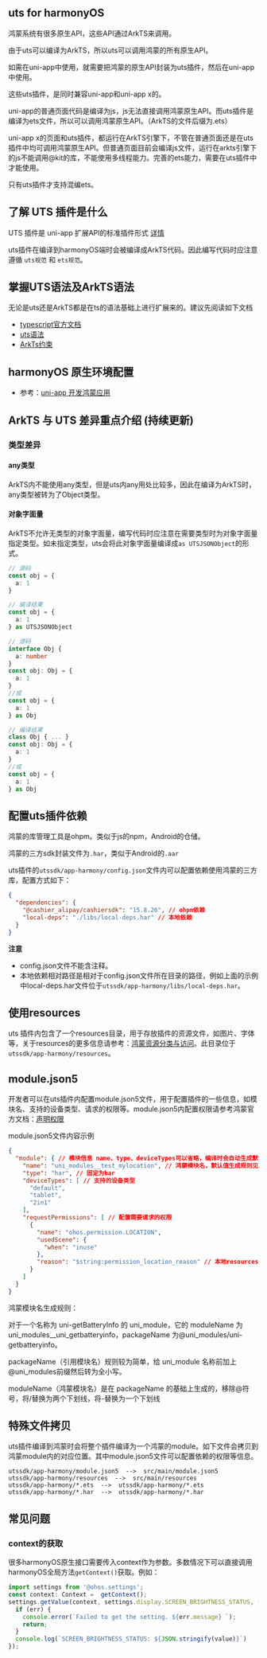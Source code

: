 ## uts for harmonyOS

鸿蒙系统有很多原生API，这些API通过ArkTS来调用。

由于uts可以编译为ArkTS，所以uts可以调用鸿蒙的所有原生API。

如需在uni-app中使用，就需要把鸿蒙的原生API封装为uts插件，然后在uni-app中使用。

这些uts插件，是同时兼容uni-app和uni-app x的。

uni-app的普通页面代码是编译为js，js无法直接调用鸿蒙原生API。而uts插件是编译为ets文件，所以可以调用鸿蒙原生API。（ArkTS的文件后缀为.ets）

uni-app x的页面和uts插件，都运行在ArkTS引擎下，不管在普通页面还是在uts插件中均可调用鸿蒙原生API。但普通页面目前会编译js文件，运行在arkts引擎下的js不能调用@kit的库，不能使用多线程能力。完善的ets能力，需要在uts插件中才能使用。

只有uts插件才支持混编ets。

## 了解 UTS 插件是什么

UTS 插件是 uni-app 扩展API的标准插件形式 [详情](./uts-plugin.md)

uts插件在编译到harmonyOS端时会被编译成ArkTS代码。因此编写代码时应注意遵循 `uts规范` 和 `ets规范`。

## 掌握UTS语法及ArkTS语法

无论是uts还是ArkTS都是在ts的语法基础上进行扩展来的。建议先阅读如下文档

- [typescript官方文档](https://www.typescriptlang.org/zh/docs/)
- [uts语法](https://doc.dcloud.net.cn/uni-app-x/uts/)
- [ArkTs约束](https://developer.huawei.com/consumer/cn/doc/harmonyos-guides/typescript-to-arkts-migration-guide-0000001820879565?ha_source=Dcloud&ha_sourceId=89000448)

## harmonyOS 原生环境配置

- 参考：[uni-app 开发鸿蒙应用](https://uniapp.dcloud.net.cn/tutorial/harmony/dev.html)

## ArkTS 与 UTS 差异重点介绍 (持续更新)

### 类型差异

#### any类型

ArkTS内不能使用any类型，但是uts内any用处比较多，因此在编译为ArkTS时，any类型被转为了Object类型。

#### 对象字面量

ArkTS不允许无类型的对象字面量，编写代码时应注意在需要类型时为对象字面量指定类型。如未指定类型，uts会将此对象字面量编译成`as UTSJSONObject`的形式。

```ts
// 源码
const obj = {
  a: 1
}

// 编译结果
const obj = {
  a: 1
} as UTSJSONObject
```

```ts
// 源码
interface Obj {
  a: number
}
const obj: Obj = {
  a: 1
}
//或
const obj = {
  a: 1
} as Obj

// 编译结果
class Obj { ... }
const obj: Obj = {
  a: 1
}
//或
const obj = {
  a: 1
} as Obj
```

## 配置uts插件依赖

鸿蒙的库管理工具是ohpm。类似于js的npm，Android的仓储。

鸿蒙的三方sdk封装文件为`.har`，类似于Android的`.aar`

uts插件的`utssdk/app-harmony/config.json`文件内可以配置依赖使用鸿蒙的三方库，配置方式如下：

```json
{
  "dependencies": {
    "@cashier_alipay/cashiersdk": "15.8.26", // ohpm依赖
    "local-deps": "./libs/local-deps.har" // 本地依赖
  }
}
```

**注意**

- config.json文件不能含注释。
- 本地依赖相对路径是相对于config.json文件所在目录的路径，例如上面的示例中local-deps.har文件位于`utssdk/app-harmony/libs/local-deps.har`。

## 使用resources

uts 插件内包含了一个resources目录，用于存放插件的资源文件，如图片、字体等，关于resources的更多信息请参考：[鸿蒙资源分类与访问](https://developer.huawei.com/consumer/cn/doc/harmonyos-guides-V5/resource-categories-and-access-V5?ha_source=Dcloud&ha_sourceId=89000448)。此目录位于`utssdk/app-harmony/resources`。

## module.json5

开发者可以在uts插件内配置module.json5文件，用于配置插件的一些信息，如模块名、支持的设备类型、请求的权限等。module.json5内配置权限请参考鸿蒙官方文档：[声明权限](https://developer.huawei.com/consumer/cn/doc/harmonyos-guides-V5/declare-permissions-V5?ha_source=Dcloud&ha_sourceId=89000448)

module.json5文件内容示例

```json
{
  "module": { // 模块信息 name、type、deviceTypes可以省略，编译时会自动生成默认值
    "name": "uni_modules__test_mylocation", // 鸿蒙模块名，默认值生成规则见下文
    "type": "har", // 固定为har
    "deviceTypes": [ // 支持的设备类型
      "default",
      "tablet",
      "2in1"
    ],
    "requestPermissions": [ // 配置需要请求的权限
      {
        "name": "ohos.permission.LOCATION",
        "usedScene": {
          "when": "inuse"
        },
        "reason": "$string:permission_location_reason" // 本地resources内的字符串
      }
    ]
  }
}
```

鸿蒙模块名生成规则：

对于一个名称为 uni-getBatteryInfo 的 uni_module，它的 moduleName 为uni_modules__uni_getbatteryinfo，packageName 为@uni_modules/uni-getbatteryinfo。

packageName（引用模块名）规则较为简单，给 uni_module 名称前加上@uni_modules前缀然后转为全小写。

moduleName（鸿蒙模块名）是在 packageName 的基础上生成的，移除@符号，将/替换为两个下划线，将-替换为一个下划线

## 特殊文件拷贝

uts插件编译到鸿蒙时会将整个插件编译为一个鸿蒙的module。如下文件会拷贝到鸿蒙module内的对应位置。其中module.json5文件可以配置依赖的权限等信息。

```text
utssdk/app-harmony/module.json5  -->  src/main/module.json5
utssdk/app-harmony/resources  -->  src/main/resources
utssdk/app-harmony/*.ets  -->  utssdk/app-harmony/*.ets
utssdk/app-harmony/*.har  -->  utssdk/app-harmony/*.har
```

## 常见问题

### context的获取

很多harmonyOS原生接口需要传入context作为参数。多数情况下可以直接调用harmonyOS全局方法`getContext()`获取。例如：

```ts
import settings from '@ohos.settings';
const context: Context =  getContext();
settings.getValue(context, settings.display.SCREEN_BRIGHTNESS_STATUS, (err, value) => {
  if (err) {
    console.error(`Failed to get the setting. ${err.message} `);
    return;
  }
  console.log(`SCREEN_BRIGHTNESS_STATUS: ${JSON.stringify(value)}`)
});
```
